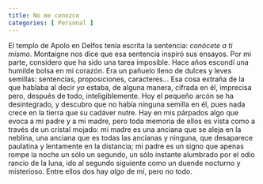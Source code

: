 ```yaml
---
title: No me conozco 
categories: [ Personal ]
---
```


El templo de Apolo en Delfos tenía escrita la sentencia: *conócete a ti mismo*.
Montaigne nos dice que esa sentencia inspiró sus ensayos. Por mi parte,
considero que ha sido una tarea imposible. Hace años escondí una humilde bolsa
en mi corazón. Era un pañuelo lleno de dulces y leves semillas: sentencias,
proposiciones, caracteres... Esa cosa extraña de la que hablaba al decir *yo*
estaba, de alguna manera, cifrada en él, imprecisa pero, después de todo,
inteligiblemente. Hoy el pequeño arcón se ha desintegrado, y descubro que no
había ninguna semilla en él, pues nada crece en la tierra que su cadáver nutre.
Hay en mis párpados algo que evoca a mi padre y a mi madre, pero toda memoria
de ellos es vista como a través de un cristal mojado: mi madre es una anciana
que se aleja en la neblina, una anciana que es todas las ancianas y ninguna,
que desaparece paulatina y lentamente en la distancia; mi padre es un signo
que apenas rompe la noche un sólo un segundo, un sólo instante alumbrado por el
odio rancio de la luna, ido al segundo siguiente como un duende nocturno y
misterioso. Entre ellos dos hay *algo* de mí, pero no todo.

